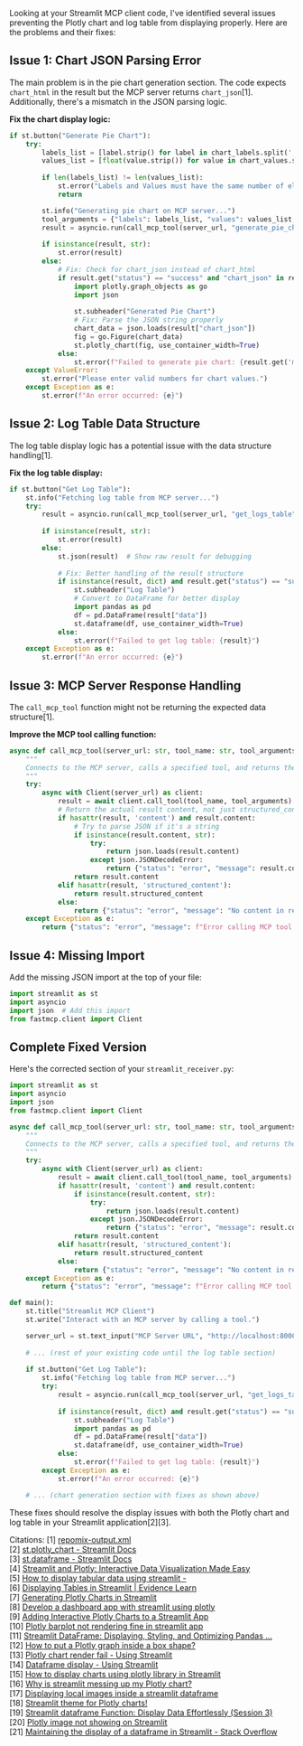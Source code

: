 Looking at your Streamlit MCP client code, I've identified several issues preventing the Plotly chart and log table from displaying properly. Here are the problems and their fixes:

## **Issue 1: Chart JSON Parsing Error**

The main problem is in the pie chart generation section. The code expects `chart_html` in the result but the MCP server returns `chart_json`[1]. Additionally, there's a mismatch in the JSON parsing logic.

**Fix the chart display logic:**

```python
if st.button("Generate Pie Chart"):
    try:
        labels_list = [label.strip() for label in chart_labels.split(',')]
        values_list = [float(value.strip()) for value in chart_values.split(',')]
        
        if len(labels_list) != len(values_list):
            st.error("Labels and Values must have the same number of elements.")
            return

        st.info("Generating pie chart on MCP server...")
        tool_arguments = {"labels": labels_list, "values": values_list, "title": chart_title}
        result = asyncio.run(call_mcp_tool(server_url, "generate_pie_chart", tool_arguments))
        
        if isinstance(result, str):
            st.error(result)
        else:
            # Fix: Check for chart_json instead of chart_html
            if result.get("status") == "success" and "chart_json" in result:
                import plotly.graph_objects as go
                import json
                
                st.subheader("Generated Pie Chart")
                # Fix: Parse the JSON string properly
                chart_data = json.loads(result["chart_json"])
                fig = go.Figure(chart_data)
                st.plotly_chart(fig, use_container_width=True)
            else:
                st.error(f"Failed to generate pie chart: {result.get('message', 'Unknown error')}")
    except ValueError:
        st.error("Please enter valid numbers for chart values.")
    except Exception as e:
        st.error(f"An error occurred: {e}")
```

## **Issue 2: Log Table Data Structure**

The log table display logic has a potential issue with the data structure handling[1].

**Fix the log table display:**

```python
if st.button("Get Log Table"):
    st.info("Fetching log table from MCP server...")
    try:
        result = asyncio.run(call_mcp_tool(server_url, "get_logs_table", {}))
        
        if isinstance(result, str):
            st.error(result)
        else:
            st.json(result)  # Show raw result for debugging
            
            # Fix: Better handling of the result structure
            if isinstance(result, dict) and result.get("status") == "success" and "data" in result:
                st.subheader("Log Table")
                # Convert to DataFrame for better display
                import pandas as pd
                df = pd.DataFrame(result["data"])
                st.dataframe(df, use_container_width=True)
            else:
                st.error(f"Failed to get log table: {result}")
    except Exception as e:
        st.error(f"An error occurred: {e}")
```

## **Issue 3: MCP Server Response Handling**

The `call_mcp_tool` function might not be returning the expected data structure[1].

**Improve the MCP tool calling function:**

```python
async def call_mcp_tool(server_url: str, tool_name: str, tool_arguments: dict) -> dict:
    """
    Connects to the MCP server, calls a specified tool, and returns the result.
    """
    try:
        async with Client(server_url) as client:
            result = await client.call_tool(tool_name, tool_arguments)
            # Return the actual result content, not just structured_content
            if hasattr(result, 'content') and result.content:
                # Try to parse JSON if it's a string
                if isinstance(result.content, str):
                    try:
                        return json.loads(result.content)
                    except json.JSONDecodeError:
                        return {"status": "error", "message": result.content}
                return result.content
            elif hasattr(result, 'structured_content'):
                return result.structured_content
            else:
                return {"status": "error", "message": "No content in result"}
    except Exception as e:
        return {"status": "error", "message": f"Error calling MCP tool: {e}"}
```

## **Issue 4: Missing Import**

Add the missing JSON import at the top of your file:

```python
import streamlit as st
import asyncio
import json  # Add this import
from fastmcp.client import Client
```

## **Complete Fixed Version**

Here's the corrected section of your `streamlit_receiver.py`:

```python
import streamlit as st
import asyncio
import json
from fastmcp.client import Client

async def call_mcp_tool(server_url: str, tool_name: str, tool_arguments: dict) -> dict:
    """
    Connects to the MCP server, calls a specified tool, and returns the result.
    """
    try:
        async with Client(server_url) as client:
            result = await client.call_tool(tool_name, tool_arguments)
            if hasattr(result, 'content') and result.content:
                if isinstance(result.content, str):
                    try:
                        return json.loads(result.content)
                    except json.JSONDecodeError:
                        return {"status": "error", "message": result.content}
                return result.content
            elif hasattr(result, 'structured_content'):
                return result.structured_content
            else:
                return {"status": "error", "message": "No content in result"}
    except Exception as e:
        return {"status": "error", "message": f"Error calling MCP tool: {e}"}

def main():
    st.title("Streamlit MCP Client")
    st.write("Interact with an MCP server by calling a tool.")

    server_url = st.text_input("MCP Server URL", "http://localhost:8000/mcp/")
    
    # ... (rest of your existing code until the log table section)
    
    if st.button("Get Log Table"):
        st.info("Fetching log table from MCP server...")
        try:
            result = asyncio.run(call_mcp_tool(server_url, "get_logs_table", {}))
            
            if isinstance(result, dict) and result.get("status") == "success" and "data" in result:
                st.subheader("Log Table")
                import pandas as pd
                df = pd.DataFrame(result["data"])
                st.dataframe(df, use_container_width=True)
            else:
                st.error(f"Failed to get log table: {result}")
        except Exception as e:
            st.error(f"An error occurred: {e}")

    # ... (chart generation section with fixes as shown above)
```

These fixes should resolve the display issues with both the Plotly chart and log table in your Streamlit application[2][3].

Citations:
[1] [repomix-output.xml](https://ppl-ai-file-upload.s3.amazonaws.com/web/direct-files/attachments/8768170/5bb866a4-1cdb-498b-8a6e-c2f2f4d18b72/repomix-output.xml)  
[2] [st.plotly_chart - Streamlit Docs](https://docs.streamlit.io/develop/api-reference/charts/st.plotly_chart)  
[3] [st.dataframe - Streamlit Docs](https://docs.streamlit.io/develop/api-reference/data/st.dataframe)  
[4] [Streamlit and Plotly: Interactive Data Visualization Made Easy](https://docs.kanaries.net/topics/Streamlit/streamlit-plotly)  
[5] [How to display tabular data using streamlit -](https://www.projectpro.io/recipes/display-tabular-data-streamlit)  
[6] [Displaying Tables in Streamlit | Evidence Learn](https://evidence.dev/learn/streamlit-table)  
[7] [Generating Plotly Charts in Streamlit](https://www.youtube.com/watch?v=KmcoofohV64)  
[8] [Develop a dashboard app with streamlit using plotly](https://discuss.streamlit.io/t/develop-a-dashboard-app-with-streamlit-using-plotly/37148)  
[9] [Adding Interactive Plotly Charts to a Streamlit App](https://www.youtube.com/watch?v=3f-j-PZ5N8A)  
[10] [Plotly barplot not rendering fine in streamlit app](https://stackoverflow.com/questions/70883942/plotly-barplot-not-rendering-fine-in-streamlit-app)  
[11] [Streamlit DataFrame: Displaying, Styling, and Optimizing Pandas ...](https://docs.kanaries.net/topics/Streamlit/streamlit-dataframe)  
[12] [How to put a Plotly graph inside a box shape?](https://discuss.streamlit.io/t/how-to-put-a-plotly-graph-inside-a-box-shape/40093)  
[13] [Plotly chart render fail - Using Streamlit](https://discuss.streamlit.io/t/plotly-chart-render-fail/22405)  
[14] [Dataframe display - Using Streamlit](https://discuss.streamlit.io/t/dataframe-display/36686)  
[15] [How to display charts using plotly library in Streamlit](https://www.projectpro.io/recipes/display-charts-plotly-library-streamlit)  
[16] [Why is streamlit messing up my Plotly chart?](https://stackoverflow.com/questions/76546838/why-is-streamlit-messing-up-my-plotly-chart)  
[17] [Displaying local images inside a streamlit dataframe](https://discuss.streamlit.io/t/displaying-local-images-inside-a-streamlit-dataframe/80077)  
[18] [Streamlit theme for Plotly charts!](https://plotly.streamlit.app)  
[19] [Streamlit dataframe Function: Display Data Effortlessly (Session 3)](https://www.youtube.com/watch?v=SWxq4j9qJZs)  
[20] [Plotly image not showing on Streamlit](https://discuss.streamlit.io/t/plotly-image-not-showing-on-streamlit/27950)  
[21] [Maintaining the display of a dataframe in Streamlit - Stack Overflow](https://stackoverflow.com/questions/72507487/maintaining-the-display-of-a-dataframe-in-streamlit)